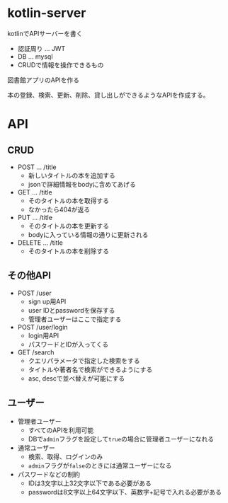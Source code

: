 # kotlin-server

kotlinでAPIサーバーを書く

- 認証周り ... JWT
- DB ... mysql
- CRUDで情報を操作できるもの

図書館アプリのAPIを作る

本の登録、検索、更新、削除、貸し出しができるようなAPIを作成する。

# API
## CRUD
- POST ... /title
  - 新しいタイトルの本を追加する
  - jsonで詳細情報をbodyに含めてあげる
- GET ... /title
  - そのタイトルの本を取得する
  - なかったら404が返る
- PUT ... /title
  - そのタイトルの本を更新する
  - bodyに入っている情報の通りに更新される
- DELETE ... /title
  - そのタイトルの本を削除する
    
## その他API
- POST /user
  - sign up用API
  - user IDとpasswordを保存する
  - 管理者ユーザーはここで指定する
- POST /user/login
  - login用API
  - パスワードとIDが入ってくる
- GET /search
  - クエリパラメータで指定した検索をする
  - タイトルや著者名で検索ができるようにする
  - asc, descで並べ替えが可能にする

## ユーザー
- 管理者ユーザー
  - すべてのAPIを利用可能
  - DBで`admin`フラグを設定して`true`の場合に管理者ユーザーになれる
- 通常ユーザー
  - 検索、取得、ログインのみ
  - `admin`フラグが`false`のときには通常ユーザーになる
- パスワードなどの制約
  - IDは3文字以上32文字以下である必要がある
  - passwordは8文字以上64文字以下、英数字+記号で入れる必要がある
  